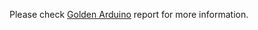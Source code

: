 Please check [Golden Arduino](https://github.com/JithendraHS/Golden_Arduino/blob/main/Golden%20Arduino.pdf) report for more information.

